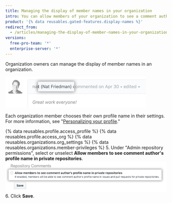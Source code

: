 ```yaml
---
title: Managing the display of member names in your organization
intro: You can allow members of your organization to see a comment author's profile name in private repositories in the organization.
product: '{% data reusables.gated-features.display-names %}'
redirect_from:
  - /articles/managing-the-display-of-member-names-in-your-organization
versions:
  free-pro-team: '*'
  enterprise-server: '*'
---
```


Organization owners can manage the display of member names in an organization.

![Commenter's profile name displayed in comment](/assets/images/help/issues/commenter-full-name.png)

Each organization member chooses their own profile name in their settings. For more information, see "[Personalizing your profile](/github/setting-up-and-managing-your-github-profile/personalizing-your-profile#changing-your-profile-name)."

{% data reusables.profile.access_profile %}
{% data reusables.profile.access_org %}
{% data reusables.organizations.org_settings %}
{% data reusables.organizations.member-privileges %}
5. Under "Admin repository permissions", select or unselect **Allow members to see comment author's profile name in private repositories**. ![Checkbox to allow members to see comment author's full name in private repositories](/assets/images/help/organizations/allow-members-to-view-full-names.png)
6. Click **Save**.
